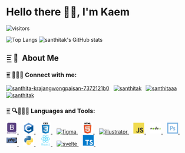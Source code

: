 # Hello there 👋🏻, I'm Kaem

![visitors](https://visitor-badge.laobi.icu/badge?page_id=santhitak)

![Top Langs](https://github-readme-stats.vercel.app/api/top-langs/?username=santhitak&theme=omni&layout=compact)
![santhitak's GitHub stats](https://github-readme-stats.vercel.app/api?username=santhitak&show_icons=true&theme=omni)

## =͟͟͞͞ 🦊 &nbsp;About Me


<h3 align="left"> =͟͟͞͞ 👨🏻‍💻 Connect with me:</h3>
<p align="left">
    <a href="https://linkedin.com/in/santhita-krajangwongpaisan-7372121b0" target="blank" >
        <img align="center" src="https://raw.githubusercontent.com/rahuldkjain/github-profile-readme-generator/master/src/images/icons/Social/linked-in-alt.svg" alt="santhita-krajangwongpaisan-7372121b0" height="30" width="30" /></a>&nbsp;&nbsp;
    <a href="https://fb.com/santhitak" target="blank" >
        <img align="center" src="https://raw.githubusercontent.com/rahuldkjain/github-profile-readme-generator/master/src/images/icons/Social/facebook.svg" alt="santhitak" height="30" width="30" /></a>&nbsp;&nbsp;
    <a href="https://instagram.com/santhitaaa" target="blank" >
        <img align="center" src="https://raw.githubusercontent.com/rahuldkjain/github-profile-readme-generator/master/src/images/icons/Social/instagram.svg" alt="santhitaaa" height="30" width="30" /></a>&nbsp;
    <a href="https://www.behance.net/santhitak" target="blank" >
        <img align="center" src="https://raw.githubusercontent.com/rahuldkjain/github-profile-readme-generator/master/src/images/icons/Social/behance.svg" alt="santhitak" height="30" width="30" /></a>&nbsp;
</p>

<h3 align="left"> =͟͟͞͞ 🔍👨🏻‍🔧 Languages and Tools:</h3>
<p align="left">
    <a href="https://getbootstrap.com" target="_blank">
        <img src="https://raw.githubusercontent.com/devicons/devicon/master/icons/bootstrap/bootstrap-plain-wordmark.svg" alt="bootstrap" width="30" height="30"/>
    </a>&nbsp;&nbsp;
    <a href="https://www.cprogramming.com/" target="_blank">
        <img src="https://raw.githubusercontent.com/devicons/devicon/master/icons/c/c-original.svg" alt="c" width="30" height="30"/>
    </a>&nbsp;&nbsp;
    <a href="https://www.w3schools.com/css/" target="_blank">
        <img src="https://raw.githubusercontent.com/devicons/devicon/master/icons/css3/css3-original-wordmark.svg" alt="css3" width="30" height="30"/>
    </a>&nbsp;&nbsp;
    <a href="https://www.figma.com/" target="_blank">
        <img src="https://www.vectorlogo.zone/logos/figma/figma-icon.svg" alt="figma" width="30" height="30"/>
    </a>&nbsp;&nbsp;
    <a href="https://www.w3.org/html/" target="_blank">
        <img src="https://raw.githubusercontent.com/devicons/devicon/master/icons/html5/html5-original-wordmark.svg" alt="html5" width="30" height="30"/>
    </a>&nbsp;&nbsp;
    <a href="https://www.adobe.com/in/products/illustrator.html" target="_blank">
        <img src="https://www.vectorlogo.zone/logos/adobe_illustrator/adobe_illustrator-icon.svg" alt="illustrator" width="30" height="30"/>
    </a>&nbsp;&nbsp;
    <a href="https://developer.mozilla.org/en-US/docs/Web/JavaScript" target="_blank">
        <img src="https://raw.githubusercontent.com/devicons/devicon/master/icons/javascript/javascript-original.svg" alt="javascript" width="30" height="30"/>
    </a>&nbsp;&nbsp;
    <a href="https://nodejs.org" target="_blank">
        <img src="https://raw.githubusercontent.com/devicons/devicon/master/icons/nodejs/nodejs-original-wordmark.svg" alt="nodejs" width="30" height="30"/>
    </a>&nbsp;&nbsp;
    <a href="https://www.photoshop.com/en" target="_blank">
        <img src="https://raw.githubusercontent.com/devicons/devicon/master/icons/photoshop/photoshop-line.svg" alt="photoshop" width="30" height="30"/>
    </a>&nbsp;&nbsp;
    <a href="https://www.php.net" target="_blank">
        <img src="https://raw.githubusercontent.com/devicons/devicon/master/icons/php/php-original.svg" alt="php" width="30" height="30"/>
    </a>&nbsp;&nbsp;
    <a href="https://www.python.org" target="_blank">
        <img src="https://raw.githubusercontent.com/devicons/devicon/master/icons/python/python-original.svg" alt="python" width="30" height="30"/>
    </a>&nbsp;&nbsp;
    <a href="https://reactjs.org/" target="_blank">
        <img src="https://raw.githubusercontent.com/devicons/devicon/master/icons/react/react-original-wordmark.svg" alt="react" width="30" height="30"/>
    </a>&nbsp;&nbsp;
    <a href="https://svelte.dev" target="_blank">
        <img src="https://upload.wikimedia.org/wikipedia/commons/1/1b/Svelte_Logo.svg" alt="svelte" width="30" height="30"/>
    </a>&nbsp;&nbsp;
    <a href="https://www.typescriptlang.org/" target="_blank">
        <img src="https://raw.githubusercontent.com/devicons/devicon/master/icons/typescript/typescript-original.svg" alt="typescript" width="30" height="30"/>
    </a>&nbsp;&nbsp;
</p>

